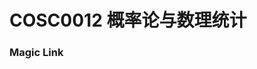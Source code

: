 
# COSC0012 概率论与数理统计

### Magic Link

<!-- [2007-2013 theory of probabilities](https://github.com/Emanual20/Emanual20.github.io/tree/main/resources/grade-2/COSC0012/) -->